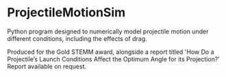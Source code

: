 # ProjectileMotionSim
Python program designed to numerically model projectile motion under different conditions, including the effects of drag.

Produced for the Gold STEMM award, alongside a report titled 'How Do a Projectile’s Launch Conditions Affect the Optimum Angle for its Projection?'
Report available on request.
